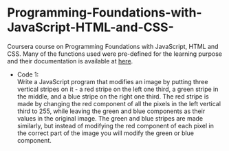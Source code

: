 # Programming-Foundations-with-JavaScript-HTML-and-CSS-
Coursera course on Programming Foundations with JavaScript, HTML and CSS. Many of the functions used were pre-defined for the learning purpose and their documentation is available at <a href="https://www.dukelearntoprogram.com//course1/doc/">here</a>.

<ul>
<li> Code 1: <br>
Write a JavaScript program that modifies an image by putting three vertical stripes on it - a red stripe on the left one third, a green stripe in the middle, and a blue stripe on the right one third. The red stripe is made by changing the red component of all the pixels in the left vertical third to 255, while leaving the green and blue components as their values in the original image. The green and blue stripes are made similarly, but instead of modifying the red component of each pixel in the correct part of the image you will modify the green or blue component.
</li>
</ul>
